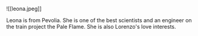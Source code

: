 ![[leona.jpeg]]

Leona is from Pevolia. She is one of the best scientists and an engineer on the train project the Pale Flame. She is also Lorenzo's love interests.